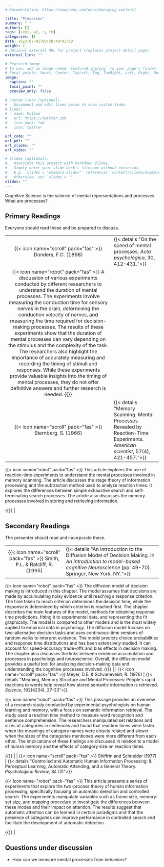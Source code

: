 ```yaml
---
# Documentation: https://wowchemy.com/docs/managing-content/

title: "Processes"
summary: " "
authors: []
tags: [sem1, w2, r, fm]
categories: []
date: 2023-07-01T09:58:49+01:00
weight: 2
# Optional external URL for project (replaces project detail page).
external_link: ""

# Featured image
# To use, add an image named `featured.jpg/png` to your page's folder.
# Focal points: Smart, Center, TopLeft, Top, TopRight, Left, Right, BottomLeft, Bottom, BottomRight.
image:
  caption: ""
  focal_point: ""
  preview_only: false

# Custom links (optional).
#   Uncomment and edit lines below to show custom links.
# links:
# - name: Follow
#   url: https://twitter.com
#   icon_pack: fab
#   icon: twitter

url_code: ""
url_pdf: ""
url_slides: ""
url_video: ""

# Slides (optional).
#   Associate this project with Markdown slides.
#   Simply enter your slide deck's filename without extension.
#   E.g. `slides = "example-slides"` references `content/slides/example-slides.md`.
#   Otherwise, set `slides = ""`.
slides: ""
---
```


Cognitive Science is the science of mental representations and processes. What are processes?

## Primary Readings

Everyone should read these and be prepared to discuss.

|  |  |
|:----:|:-----|
| {{< icon name="scroll" pack="fas" >}} Donders, F.C. (1898) | {{< details "On the speed of mental processes. *Acta psychologica*, 30, 412-431.">}}
{{< icon name="robot" pack="fas" >}} A discussion of various experiments conducted by different researchers to understand the duration of mental processes. The experiments involve measuring the conduction time for sensory nerves in the brain, determining the conduction velocity of nerves, and measuring the time required for decision-making processes. The results of these experiments show that the duration of mental processes can vary depending on the stimulus and the complexity of the task. The researchers also highlight the importance of accurately measuring and recording the timing of stimuli and responses. While these experiments provide valuable insights into the timing of mental processes, they do not offer definitive answers and further research is needed. {{</details>}} |
| {{< icon name="scroll" pack="fas" >}} Sternberg, S. (1966) | {{< details "Memory Scanning: Mental Processes Revealed by Reaction-Time Experiments. *American scientist*, 57(4), 421-457.">}}
{{< icon name="robot" pack="fas" >}} This article  explores the use of reaction-time experiments to understand the mental processes involved in memory scanning. The article discusses the stage theory of information processing and the subtraction method used to analyze reaction times. It explores the differences between simple exhaustive search and self-terminating search processes. The article also discusses the memory processes involved in storing and retrieving information.

<!-- The study examines the effects of stimulus degradation, stimulus quality, and set size on item recognition. It suggests that sensory characteristics play a role in item-recognition tasks and that the scanning process is not solely dependent on verbalization or stimulus identity. The research also explores the effects of active and inactive memory on item recognition and the importance of rehearsal in memory retrieval. It suggests that rehearsal serves to maintain short-term memory and make information stored in long-term memory more readily accessible. The article concludes by discussing the efficiency of exhaustive scanning in item recognition tasks and the importance of the scanning process in memory retrieval. The research supports the idea of stages of processing and suggests that factors influencing these stages have additive effects on response time. -->
{{</details>}} |


## Secondary Readings

The presenter should read and incorporate these.

|  |  |
|:----:|:-----|
| {{< icon name="scroll" pack="fas" >}} Smith, P.L. & Ratcliff, R. (1995) | {{< details "An Introduction to the Diffusion Model of Decision Making. In _An introduction to model-based cognitive Neuroscience_ (pp. 49-70). Springer, New York, NY.">}}
{{< icon name="robot" pack="fas" >}} The diffusion model of decision making is introduced in this chapter. The model assumes that decisions are made by accumulating noisy evidence until reaching a response criterion. The time taken to reach criterion determines the decision time, while the response is determined by which criterion is reached first. The chapter describes the main features of the model, methods for obtaining response time predictions, fitting it to experimental data, and representing the fit graphically. The model is compared to other models and is the most widely applied to empirical data in psychology. The diffusion model focuses on two-alternative decision tasks and uses continuous-time versions of random walks to interpret evidence. The model predicts choice probabilities and response time distributions and has been extensively studied. It can account for speed-accuracy trade-offs and bias effects in decision making. The chapter also discusses the links between evidence accumulation and processes in psychology and neuroscience. Overall, the diffusion model provides a useful tool for analyzing decision-making data and understanding the cognitive processes involved.
{{</details>}} |
| {{< icon name="scroll" pack="fas" >}} Meyer, D.E. & Schvaneveldt, R. (1976) | {{< details "Meaning, Memory Structure and Mental Processes: People's rapid reactions to words help reveal how stored semantic information is retrieved. *Science*, 192(4234), 27-33">}}

{{< icon name="robot" pack="fas" >}} This passage provides an overview of a research study conducted by experimental psychologists on human learning and memory, with a focus on semantic information retrieval. The study used a reaction time method to measure word recognition and sentence comprehension. The researchers manipulated set relations and sizes of categories in sentences and found that reaction times were faster when the meanings of category names were closely related and slower when the sizes of the categories mentioned were more different from each other. The implications of these findings are discussed in relation to a model of human memory and the effects of category size on reaction times.

<!-- The passage also mentions the influence of semantic relatedness on word recognition and the role of visual feature analyzers and word detectors in this process. Furthermore, the inhibition and facilitation of sentence comprehension based on word meanings are explored, raising questions about the storage and use of semantic information in human memory.

The passage concludes by highlighting the significance of research on mental processes involved in understanding words and sentences, with the potential for further investigation using the reaction-time method to gain a more detailed understanding of information retrieval from memory. -->
{{</details>}} |
| {{< icon name="scroll" pack="fas" >}} Shiffrin and Schneider (1977) | {{< details "Controlled and Automatic Human Information Processing: II. Perceptual Learning, Automatic Attending, and a General Theory. *Psychological Review*, 84 (2)">}}

{{< icon name="robot" pack="fas" >}} This article presents a series of experiments that explore the two-process theory of human information processing, specifically focusing on automatic detection and controlled search. The experiments manipulate variables such as frame size, memory-set size, and mapping procedure to investigate the differences between these modes and their impact on attention. The results suggest that automatic attention can be learned in certain paradigms and that the presence of categories can improve performance in controlled search and facilitate the development of automatic detection.

<!-- The article also discusses the framework for understanding human information processing, distinguishing between automatic and controlled processes and emphasizing the role of attention in controlled processes. It highlights the importance of training for automatic processes and the difficulty in suppressing or altering them once learned. The article further explores the coexistence and advantages of both automatic and controlled processing systems.

Overall, the research contributes to the existing theories of search and attention, providing insights on perceptual learning, automatic attending, and the role of categories in information processing. It also raises new research questions and suggests potential applications for these findings in various attention tasks. -->
{{</details>}} |

## Questions under discussion

- How can we measure mental processes from behaviors?
